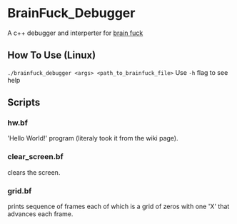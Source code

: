 # BrainFuck_Debugger
A c++ debugger and interperter for [brain fuck](https://en.wikipedia.org/wiki/Brainfuck)

## How To Use (Linux)
```./brainfuck_debugger <args> <path_to_brainfuck_file>```
Use `-h` flag to see help

## Scripts
### hw.bf
'Hello World!' program (literaly took it from the wiki page).

### clear_screen.bf
clears the screen.

### grid.bf
prints sequence of frames each of which is a grid of zeros with one 'X' that advances each frame.
